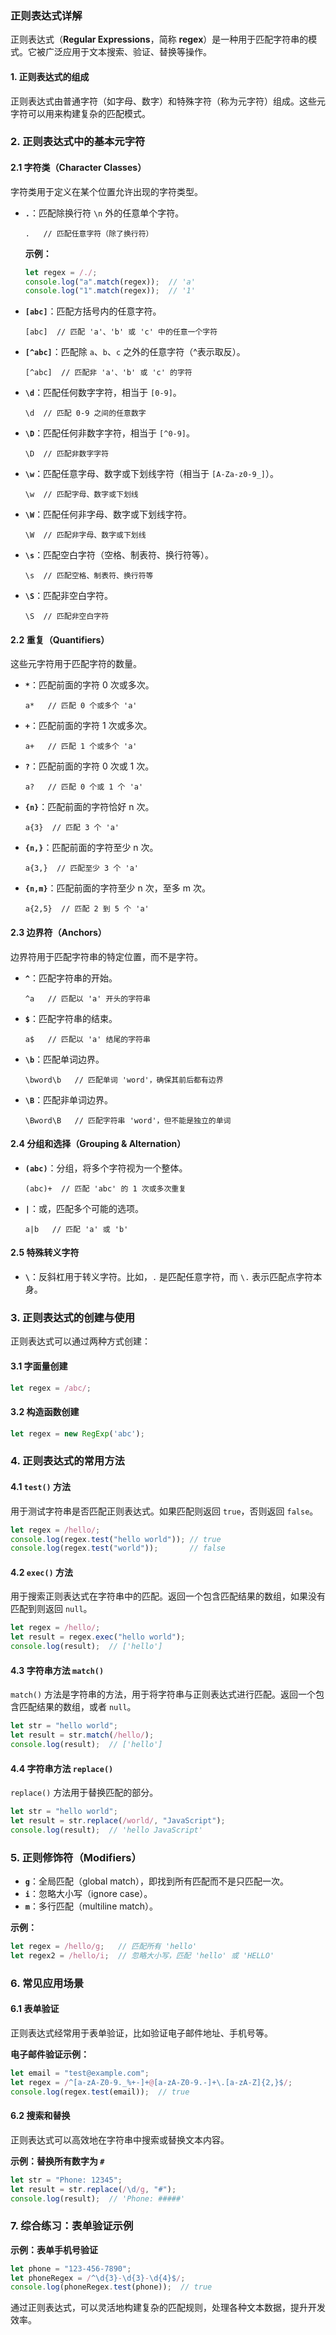 ### 正则表达式详解

正则表达式（**Regular Expressions**，简称 **regex**）是一种用于匹配字符串的模式。它被广泛应用于文本搜索、验证、替换等操作。

#### 1. 正则表达式的组成

正则表达式由普通字符（如字母、数字）和特殊字符（称为元字符）组成。这些元字符可以用来构建复杂的匹配模式。

### 2. 正则表达式中的基本元字符

#### 2.1 字符类（Character Classes）

字符类用于定义在某个位置允许出现的字符类型。

- **`.`**：匹配除换行符 `\n` 外的任意单个字符。
  ```regex
  .   // 匹配任意字符（除了换行符）
  ```
  **示例：**
  ```javascript
  let regex = /./;
  console.log("a".match(regex));  // 'a'
  console.log("1".match(regex));  // '1'
  ```

- **`[abc]`**：匹配方括号内的任意字符。
  ```regex
  [abc]  // 匹配 'a'、'b' 或 'c' 中的任意一个字符
  ```

- **`[^abc]`**：匹配除 `a`、`b`、`c` 之外的任意字符（^表示取反）。
  ```regex
  [^abc]  // 匹配非 'a'、'b' 或 'c' 的字符
  ```

- **`\d`**：匹配任何数字字符，相当于 `[0-9]`。
  ```regex
  \d  // 匹配 0-9 之间的任意数字
  ```

- **`\D`**：匹配任何非数字字符，相当于 `[^0-9]`。
  ```regex
  \D  // 匹配非数字字符
  ```

- **`\w`**：匹配任意字母、数字或下划线字符（相当于 `[A-Za-z0-9_]`）。
  ```regex
  \w  // 匹配字母、数字或下划线
  ```

- **`\W`**：匹配任何非字母、数字或下划线字符。
  ```regex
  \W  // 匹配非字母、数字或下划线
  ```

- **`\s`**：匹配空白字符（空格、制表符、换行符等）。
  ```regex
  \s  // 匹配空格、制表符、换行符等
  ```

- **`\S`**：匹配非空白字符。
  ```regex
  \S  // 匹配非空白字符
  ```

#### 2.2 重复（Quantifiers）

这些元字符用于匹配字符的数量。

- **`*`**：匹配前面的字符 0 次或多次。
  ```regex
  a*   // 匹配 0 个或多个 'a'
  ```

- **`+`**：匹配前面的字符 1 次或多次。
  ```regex
  a+   // 匹配 1 个或多个 'a'
  ```

- **`?`**：匹配前面的字符 0 次或 1 次。
  ```regex
  a?   // 匹配 0 个或 1 个 'a'
  ```

- **`{n}`**：匹配前面的字符恰好 n 次。
  ```regex
  a{3}  // 匹配 3 个 'a'
  ```

- **`{n,}`**：匹配前面的字符至少 n 次。
  ```regex
  a{3,}  // 匹配至少 3 个 'a'
  ```

- **`{n,m}`**：匹配前面的字符至少 n 次，至多 m 次。
  ```regex
  a{2,5}  // 匹配 2 到 5 个 'a'
  ```

#### 2.3 边界符（Anchors）

边界符用于匹配字符串的特定位置，而不是字符。

- **`^`**：匹配字符串的开始。
  ```regex
  ^a   // 匹配以 'a' 开头的字符串
  ```

- **`$`**：匹配字符串的结束。
  ```regex
  a$   // 匹配以 'a' 结尾的字符串
  ```

- **`\b`**：匹配单词边界。
  ```regex
  \bword\b   // 匹配单词 'word'，确保其前后都有边界
  ```

- **`\B`**：匹配非单词边界。
  ```regex
  \Bword\B   // 匹配字符串 'word'，但不能是独立的单词
  ```

#### 2.4 分组和选择（Grouping & Alternation）

- **`(abc)`**：分组，将多个字符视为一个整体。
  ```regex
  (abc)+  // 匹配 'abc' 的 1 次或多次重复
  ```

- **`|`**：或，匹配多个可能的选项。
  ```regex
  a|b   // 匹配 'a' 或 'b'
  ```

#### 2.5 特殊转义字符

- **`\`**：反斜杠用于转义字符。比如，`.` 是匹配任意字符，而 `\.` 表示匹配点字符本身。

### 3. 正则表达式的创建与使用

正则表达式可以通过两种方式创建：

#### 3.1 字面量创建

```javascript
let regex = /abc/;
```

#### 3.2 构造函数创建

```javascript
let regex = new RegExp('abc');
```

### 4. 正则表达式的常用方法

#### 4.1 `test()` 方法

用于测试字符串是否匹配正则表达式。如果匹配则返回 `true`，否则返回 `false`。

```javascript
let regex = /hello/;
console.log(regex.test("hello world")); // true
console.log(regex.test("world"));       // false
```

#### 4.2 `exec()` 方法

用于搜索正则表达式在字符串中的匹配。返回一个包含匹配结果的数组，如果没有匹配到则返回 `null`。

```javascript
let regex = /hello/;
let result = regex.exec("hello world");
console.log(result);  // ['hello']
```

#### 4.3 字符串方法 `match()`

`match()` 方法是字符串的方法，用于将字符串与正则表达式进行匹配。返回一个包含匹配结果的数组，或者 `null`。

```javascript
let str = "hello world";
let result = str.match(/hello/);
console.log(result);  // ['hello']
```

#### 4.4 字符串方法 `replace()`

`replace()` 方法用于替换匹配的部分。

```javascript
let str = "hello world";
let result = str.replace(/world/, "JavaScript");
console.log(result);  // 'hello JavaScript'
```

### 5. 正则修饰符（Modifiers）

- **`g`**：全局匹配（global match），即找到所有匹配而不是只匹配一次。
- **`i`**：忽略大小写（ignore case）。
- **`m`**：多行匹配（multiline match）。

**示例：**
```javascript
let regex = /hello/g;   // 匹配所有 'hello'
let regex2 = /hello/i;  // 忽略大小写，匹配 'hello' 或 'HELLO'
```

### 6. 常见应用场景

#### 6.1 表单验证

正则表达式经常用于表单验证，比如验证电子邮件地址、手机号等。

**电子邮件验证示例：**
```javascript
let email = "test@example.com";
let regex = /^[a-zA-Z0-9._%+-]+@[a-zA-Z0-9.-]+\.[a-zA-Z]{2,}$/;
console.log(regex.test(email));  // true
```

#### 6.2 搜索和替换

正则表达式可以高效地在字符串中搜索或替换文本内容。

**示例：替换所有数字为 `#`**
```javascript
let str = "Phone: 12345";
let result = str.replace(/\d/g, "#");
console.log(result);  // 'Phone: #####'
```

### 7. 综合练习：表单验证示例

**示例：表单手机号验证**
```javascript
let phone = "123-456-7890";
let phoneRegex = /^\d{3}-\d{3}-\d{4}$/;
console.log(phoneRegex.test(phone));  // true
```

通过正则表达式，可以灵活地构建复杂的匹配规则，处理各种文本数据，提升开发效率。